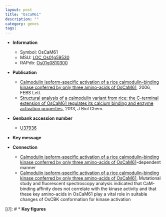 ```yaml
---
layout: post
title: "OsCaM61"
description: ""
category: genes
tags: 
---
```


* **Information**  
    + Symbol: OsCaM61  
    + MSU: [LOC_Os01g59530](http://rice.plantbiology.msu.edu/cgi-bin/ORF_infopage.cgi?orf=LOC_Os01g59530)  
    + RAPdb: [Os01g0810300](http://rapdb.dna.affrc.go.jp/viewer/gbrowse_details/irgsp1?name=Os01g0810300)  

* **Publication**  
    + [Calmodulin isoform-specific activation of a rice calmodulin-binding kinase conferred by only three amino-acids of OsCaM61](http://www.ncbi.nlm.nih.gov/pubmed?term=Calmodulin+isoform-specific+activation+of+a+rice+calmodulin-binding+kinase+conferred+by+only+three+amino-acids+of+OsCaM61%5BTitle%5D), 2006, FEBS Lett.
    + [Structural analysis of a calmodulin variant from rice: the C-terminal extension of OsCaM61 regulates its calcium binding and enzyme activation properties](http://www.ncbi.nlm.nih.gov/pubmed?term=Structural+analysis+of+a+calmodulin+variant+from+rice:+the+C-terminal+extension+of+OsCaM61+regulates+its+calcium+binding+and+enzyme+activation+properties%5BTitle%5D), 2013, J Biol Chem.

* **Genbank accession number**  
    + [U37936](http://www.ncbi.nlm.nih.gov/nuccore/U37936)

* **Key message**  

* **Connection**  
    + [Calmodulin isoform-specific activation of a rice calmodulin-binding kinase conferred by only three amino-acids of OsCaM61](2+)-dependent manner
    + [Calmodulin isoform-specific activation of a rice calmodulin-binding kinase conferred by only three amino-acids of OsCaM61](http://www.ncbi.nlm.nih.gov/pubmed?term=Calmodulin+isoform-specific+activation+of+a+rice+calmodulin-binding+kinase+conferred+by+only+three+amino-acids+of+OsCaM61%5BTitle%5D), Mutational study and fluorescent spectroscopy analysis indicated that CaM-binding affinity does not correlate with the kinase activity and that these key amino-acids in OsCaM61 play a vital role in suitable changes of OsCBK conformation for kinase activation

[//]: # * **Key figures**  


